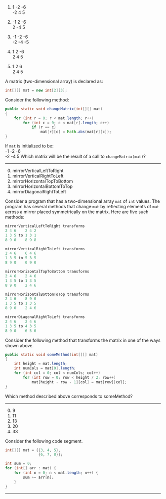 1. 1  -2  -6  
   -2   4   5

0. -1   2  -6  
    2  -4   5

0. -1  -2  -6  
   -2  -4  -5

0. 1   2  -6  
   2   4   5

0. 1   2   6  
   2   4   5

A matrix (two-dimensional array) is declared as:
```java
int[][] mat = new int[2][3];
```
Consider the following method:
```java
public static void changeMatrix(int[][] mat)
{
    for (int r = 0; r < mat.length; r++)
        for (int c = 0; c < mat[r].length; c++)
            if (r == c)
                mat[r][c] = Math.abs(mat[r][c]);
}
```
If `mat` is initialized to be:  
-1  -2  -6  
-2  -4   5
Which matrix will be the result of a call to `changeMatrix(mat)`?

---

0. mirrorVerticalLeftToRight  
0. mirrorVerticalRightToLeft  
1. mirrorHorizontalTopToBottom  
0. mirrorHorizontalBottomToTop  
0. mirrorDiagonalRightToLeft  

Consider a program that has a two-dimensional array `mat` of `int` values. The program has several methods that change `mat` by reflecting elements of `mat` across a mirror placed symmetrically on the matrix. Here are five such methods:
```java
mirrorVerticalLeftToRight transforms 
2 4 6    2 4 2
1 3 5 to 1 3 1
8 9 0    8 9 8

mirrorVerticalRightToLeft transforms 
2 4 6    6 4 6
1 3 5 to 5 3 5
8 9 0    0 9 0

mirrorHorizontalTopToBottom transforms 
2 4 6    2 4 6
1 3 5 to 1 3 5
8 9 0    2 4 6

mirrorHorizontalBottomToTop transforms 
2 4 6    8 9 0
1 3 5 to 1 3 5
8 9 0    2 4 6

mirrorDiagonalRightToLeft transforms 
2 4 6    2 4 6
1 3 5 to 4 3 5
8 9 0    6 5 0
```
Consider the following method that transforms the matrix in one of the ways shown above.
```java
public static void someMethod(int[][] mat)
{
    int height = mat.length;
    int numCols = mat[0].length;
    for (int col = 0; col < numCols; col++)
        for (int row = 0; row < height / 2; row++)
            mat[height - row - 1][col] = mat[row][col];
}
```
Which method described above corresponds to someMethod?

---

0. 9  
0. 11  
0. 13  
1. 20  
0. 33  

Consider the following code segment.

```java
int[][] mat = {{3, 4, 5},
               {6, 7, 8}};

int sum = 0;
for (int[] arr : mat) {
    for (int n = 0; n < mat.length; n++) {
        sum += arr[n];
    }
}
```

---